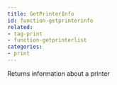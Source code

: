```yaml
---
title: GetPrinterInfo
id: function-getprinterinfo
related:
- tag-print
- function-getprinterlist
categories:
- print
---
```


Returns information about a printer
